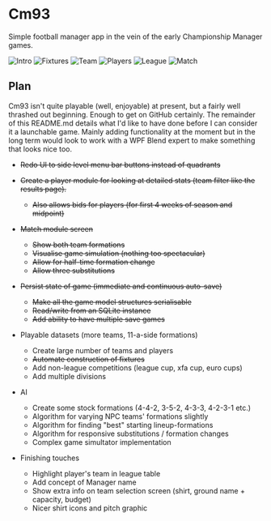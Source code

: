 Cm93
====

Simple football manager app in the vein of the early Championship Manager games.

![Intro](https://raw.githubusercontent.com/lifebeyondfife/Cm93/master/screenshots/cm93%20intro.png)
![Fixtures](https://raw.githubusercontent.com/lifebeyondfife/Cm93/master/screenshots/cm93%20fixtures.png)
![Team](https://raw.githubusercontent.com/lifebeyondfife/Cm93/master/screenshots/cm93%20team.png)
![Players](https://raw.githubusercontent.com/lifebeyondfife/Cm93/master/screenshots/cm93%20players.png)
![League](https://raw.githubusercontent.com/lifebeyondfife/Cm93/master/screenshots/cm93%20league.png)
![Match](https://raw.githubusercontent.com/lifebeyondfife/Cm93/master/screenshots/cm93%20match.png)

Plan
----

Cm93 isn't quite playable (well, enjoyable) at present, but a fairly well thrashed out beginning. Enough to get on GitHub certainly. The remainder of this README.md details what I'd like to have done before I can consider it a launchable game. Mainly adding functionality at the moment but in the long term would look to work with a WPF Blend expert to make something that looks nice too.

* ~~Redo UI to side level menu bar buttons instead of quadrants~~

- ~~Create a player module for looking at detailed stats (team filter like the results page).~~
	- ~~Also allows bids for players (for first 4 weeks of season and midpoint)~~

- ~~Match module screen~~
	- ~~Show both team formations~~
	- ~~Visualise game simulation (nothing too spectacular)~~
	- ~~Allow for half-time formation change~~
	- ~~Allow three substitutions~~

- ~~Persist state of game (immediate and continuous auto-save)~~
	- ~~Make all the game model structures serialisable~~
	- ~~Read/write from an SQLite instance~~
	- ~~Add ability to have multiple save games~~

- Playable datasets (more teams, 11-a-side formations)
	- Create large number of teams and players
	- ~~Automate construction of fixtures~~
	- Add non-league competitions (league cup, xfa cup, euro cups)
	- Add multiple divisions

- AI
	- Create some stock formations (4-4-2, 3-5-2, 4-3-3, 4-2-3-1 etc.)
	- Algorithm for varying NPC teams' formations slightly
	- Algorithm for finding "best" starting lineup-formations
	- Algorithm for responsive substitutions / formation changes
	- Complex game simultator implementation

- Finishing touches
	- Highlight player's team in league table
	- Add concept of Manager name
	- Show extra info on team selection screen (shirt, ground name + capacity, budget)
	- Nicer shirt icons and pitch graphic

